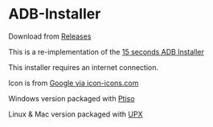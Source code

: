 # ADB-Installer
Download from [Releases](https://github.com/josephsmendoza/ADB-Installer/releases)

This is a re-implementation of the [15 seconds ADB Installer](https://forum.xda-developers.com/showthread.php?t=2588979)

This installer requires an internet connection.

Icon is from [Google via icon-icons.com](https://icon-icons.com/icon/adb/90476)

Windows version packaged with [Ptiso](https://pismotec.com/ptiso/)

Linux & Mac version packaged with [UPX](https://upx.github.io/)
